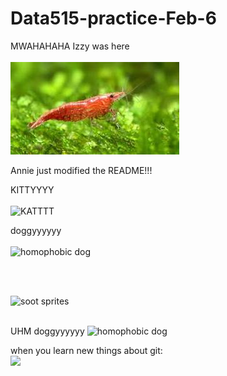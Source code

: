 # Data515-practice-Feb-6
MWAHAHAHA Izzy was here <br/><br/>
![alt text](download.jpeg "shrimp")

Annie just modified the README!!!


KITTYYYY<br/><br/>
![KATTTT](https://media.giphy.com/media/vFKqnCdLPNOKc/giphy.gif)


doggyyyyyy<br/><br/>
![homophobic dog](https://www.google.com/url?sa=i&url=https%3A%2F%2Fgiphy.com%2Fexplore%2Fwhat-animal&psig=AOvVaw0v_S53uYpcMzYnYbnV_Ou_&ust=1738983662357000&source=images&cd=vfe&opi=89978449&ved=0CBMQjRxqFwoTCLDE7o3JsIsDFQAAAAAdAAAAABAJ)

<br/><br/>
 
![soot sprites](https://i.pinimg.com/originals/cb/2d/43/cb2d4358197cbf269de8460c238c5bea.gif) 
<br/><br/>

UHM
doggyyyyyy
![homophobic dog](https://media3.giphy.com/media/gKHGnB1ml0moQdjhEJ/200w.gif?cid=6c09b952clr5j7b5q1lq8nc5rkqrfuuxzexgputtex0j14aq&ep=v1_gifs_search&rid=200w.gif&ct=g)


when you learn new things about git:\
![](https://wp.usatodaysports.com/wp-content/uploads/sites/90/2016/11/200-7.gif)